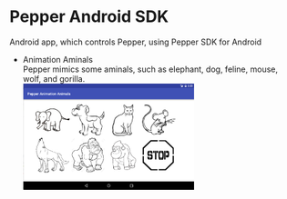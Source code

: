 # Pepper Android SDK

Android app, which controls Pepper, using Pepper SDK for Android <br/>

- Animation Aminals <br/>
Pepper mimics some aminals, such as elephant, dog, feline, mouse, wolf, and gorilla. <br/>
<img src="https://github.com/ohwada/Pepper_Android_SDK/blob/master/PepperAnimationAnimals/docs/tablet.png" width="300"/><br/>

